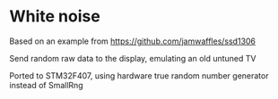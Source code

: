 # White noise

Based on an example from https://github.com/jamwaffles/ssd1306

Send random raw data to the display, emulating an old untuned TV

Ported to STM32F407, using hardware true random number generator instead of SmallRng 